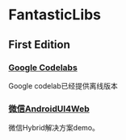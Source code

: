 # FantasticLibs

## First Edition

### [Google Codelabs](http://chinagdg.org/2016/01/google-offline-codelabs/)

Google codelab已经提供离线版本



### [微信AndroidUI4Web](https://github.com/linfaxin/AndroidUI4Web)

微信Hybrid解决方案demo。


